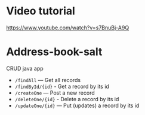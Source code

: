 # Video tutorial
https://www.youtube.com/watch?v=s7BnuBj-A9Q

# Address-book-salt
CRUD java app 
- ``/findAll`` — Get all records
- ``/findById/{id}`` - Get a record by its id
- ``/createOne`` — Post a new record
- ``/deleteOne/{id}`` - Delete a record by its id
- ``/updateOne/{id}`` — Put (updates) a record by its id

